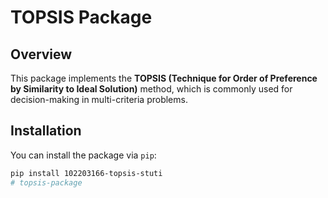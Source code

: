 # TOPSIS Package

## Overview
This package implements the **TOPSIS (Technique for Order of Preference by Similarity to Ideal Solution)** method, which is commonly used for decision-making in multi-criteria problems.

## Installation
You can install the package via `pip`:

```bash
pip install 102203166-topsis-stuti
# topsis-package